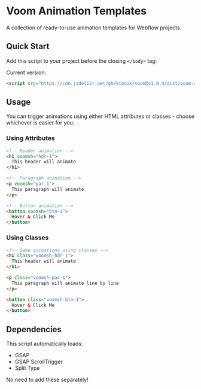 # Voom Animation Templates

A collection of ready-to-use animation templates for Webflow projects.

## Quick Start

Add this script to your project before the closing `</body>` tag:

Current version:
```html
<script src="https://cdn.jsdelivr.net/gh/ktonik/voom@v1.0.4/dist/voom-demo.min.js"></script>
```

## Usage

You can trigger animations using either HTML attributes or classes - choose whichever is easier for you:

### Using Attributes
```html
<!-- Header animation -->
<h1 voomsh="hdr-1">
  This header will animate
</h1>

<!-- Paragraph animation -->
<p voomsh="par-1">
  This paragraph will animate
</p>

<!-- Button animation -->
<button voomsh="btn-1">
  Hover & Click Me
</button>
```

### Using Classes
```html
<!-- Same animations using classes -->
<h1 class="voomsh-hdr-1">
  This header will animate
</h1>

<p class="voomsh-par-1">
  This paragraph will animate line by line
</p>

<button class="voomsh-btn-1">
  Hover & Click Me
</button>
```

## Dependencies
This script automatically loads:
- GSAP
- GSAP ScrollTrigger
- Split Type

No need to add these separately!